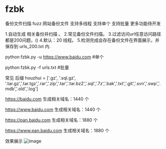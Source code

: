 # fzbk
备份文件扫描 fuzz 网站备份文件 支持多线程 支持单个 支持批量 更多功能待开发 


1.自动生成 相关备份并扫描 。
2.常见备份文件扫描。
3.过滤访问url任意访问路径都是200问题，()
4.默认：20 线程。
5.检测完成会存在备份文件在界面展示，并保存到 urls_200.txt 内.

python fzbk.py -u https://www.baidu.com #单个
                                                
python fzbk.py -f urls.txt              #批量



常见 后缀 houzhui = ['.gz', '.sql.gz', '.tar.gz','.tar.tgz','.rar','.zip','.tar','.tar.bz2','.sql','.7z','.bak','.txt','.git','.svn','.swp','.mdb','.old','.log']


https://baidu.com            生成相关域名：1440 个
 
https://www.baidu.com        生成相关域名：1440 个

https://pan.baidu.com        生成相关域名：1880 个

https://www.pan.baidu.com    生成相关域名：1880 个


效果展示
![image](https://user-images.githubusercontent.com/63041902/110209164-e0cb2980-7ec5-11eb-93fb-1a778aa4cbd8.png)



